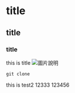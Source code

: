 # title
## title
### title
this is title
![圖片說明](https://static.wikia.nocookie.net/kirby/images/e/ed/K25_Waddle_Dee_artwork.png/revision/latest?cb=20180106032654&path-prefix=zh)

```
git clone
```
this is test2 12333
123456
